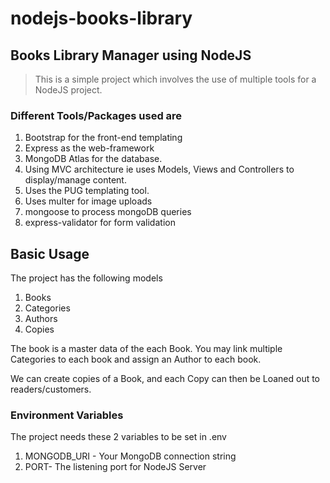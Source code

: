# nodejs-books-library
## Books Library Manager using NodeJS

> This is a simple project which involves the use of multiple tools for a NodeJS project.

### Different Tools/Packages used are
1. Bootstrap for the front-end templating
2. Express as the web-framework
3. MongoDB Atlas for the database.
4. Using MVC architecture ie uses Models, Views and Controllers to display/manage content.
5. Uses the PUG templating tool.
6. Uses multer for image uploads
7. mongoose to process mongoDB queries
8. express-validator for form validation

## Basic Usage
The project has the following models

1. Books
2. Categories
3. Authors
4. Copies

The book is a master data of the each Book. You may link multiple Categories to each book and assign an Author to each book.

We can create copies of a Book, and each Copy can then be Loaned out to readers/customers.

### Environment Variables

The project needs these 2 variables to be set in .env

1. MONGODB_URI - Your MongoDB connection string
2. PORT- The listening port for NodeJS Server
